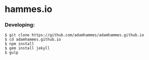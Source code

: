 # hammes.io

### Developing:

```
$ git clone https://github.com/adamhammes/adamhammes.github.io
$ cd adamhammes.github.io
$ npm install
$ gem install jekyll
$ gulp
```
